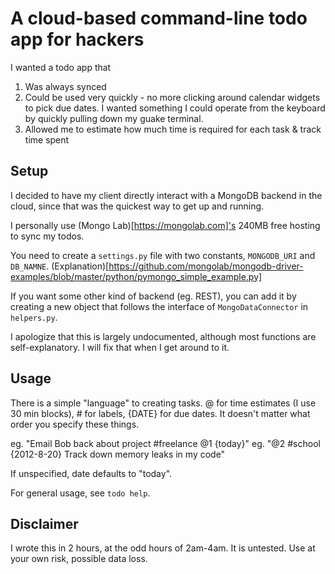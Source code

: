 # A cloud-based command-line todo app for hackers

I wanted a todo app that 

1. Was always synced
2. Could be used very quickly - no more clicking around calendar widgets
   to pick due dates. I wanted something I could operate from the
keyboard by quickly pulling down my guake terminal.
3. Allowed me to estimate how much time is required for each task &
   track time spent

## Setup

I decided to have my client directly interact with a MongoDB backend in
the cloud, since that was the quickest way to get up and running.

I personally use (Mongo Lab)[https://mongolab.com]'s 240MB free hosting
to sync my todos.

You need to create a `settings.py` file with two constants,
`MONGODB_URI` and `DB_NAMNE`.
(Explanation)[https://github.com/mongolab/mongodb-driver-examples/blob/master/python/pymongo_simple_example.py]

If you want some other kind of backend (eg. REST), you can add it by
creating a new object that follows the interface of `MongoDataConnector`
in `helpers.py`.

I apologize that this is largely undocumented, although most functions
are self-explanatory. I will fix that when I get around to it.

## Usage

There is a simple "language" to creating tasks. @ for time estimates (I
use 30 min blocks), # for labels, {DATE} for due dates. It doesn't
matter what order you specify these things.

eg. "Email Bob back about project #freelance @1 {today}"
eg. "@2 #school {2012-8-20} Track down memory leaks in my code"

If unspecified, date defaults to "today".

For general usage, see `todo help`.

## Disclaimer

I wrote this in 2 hours, at the odd hours of 2am-4am. It is untested.
Use at your own risk, possible data loss.
